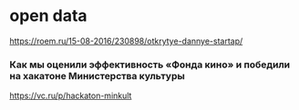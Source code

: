 # open data
https://roem.ru/15-08-2016/230898/otkrytye-dannye-startap/

### Как мы оценили эффективность «Фонда кино» и победили на хакатоне Министерства культуры
https://vc.ru/p/hackaton-minkult
